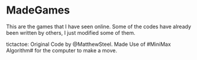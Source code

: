# MadeGames

This are the games that I have seen online. Some of the codes have already been written by others, I just modified some of them.

tictactoe: Original Code by @MatthewSteel. Made Use of #MiniMax Algorithm# for the computer to make a move.

